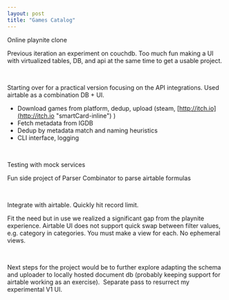 ```yaml
---
layout: post
title: "Games Catalog"
---
```

Online playnite clone

Previous iteration an experiment on couchdb. Too much fun making a UI with virtualized tables, DB, and api at the same time to get a usable project.

‌

Starting over for a practical version focusing on the API integrations. Used airtable as a combination DB + UI.

- Download games from platform, dedup, upload (steam, [http://itch.io](http://itch.io "smartCard-inline") )
- Fetch metadata from IGDB
- Dedup by metadata match and naming heuristics
- CLI interface, logging

‌

Testing with mock services

Fun side project of Parser Combinator to parse airtable formulas

‌

Integrate with airtable. Quickly hit record limit.

Fit the need but in use we realized a significant gap from the playnite experience. Airtable UI does not support quick swap between filter values, e.g. category in categories. You must make a view for each. No ephemeral views.

‌

Next steps for the project would be to further explore adapting the schema and uploader to locally hosted document db (probably keeping support for airtable working as an exercise).  Separate pass to resurrect my experimental V1 UI.
